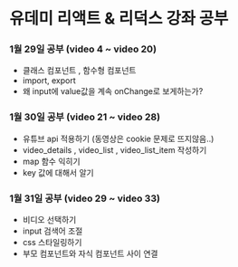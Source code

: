 # 유데미 리액트 & 리덕스 강좌 공부

### 1월 29일 공부 (video 4 ~ video 20)

+ 클래스 컴포넌트 , 함수형 컴포넌트
+ import, export
+ 왜 input에 value값을 계속 onChange로 보게하는가?

### 1월 30일 공부 (video 21 ~ video 28)

+ 유튜브 api 적용하기 (동영상은 cookie 문제로 뜨지않음..)
+ video_details , video_list , video_list_item 작성하기
+ map 함수 익히기
+ key 값에 대해서 알기

### 1월 31일 공부 (video 29 ~ video 33)

+ 비디오 선택하기
+ input 검색어 조절
+ css 스타일링하기
+ 부모 컴포넌트와 자식 컴포넌트 사이 연결
